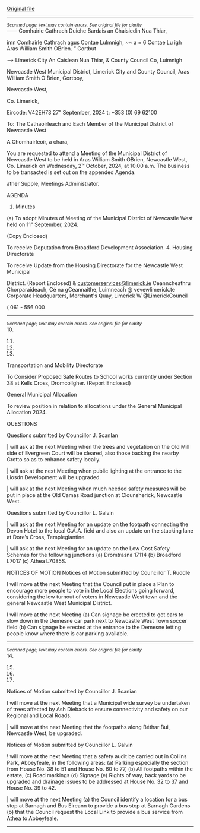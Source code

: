 [Original file](https://www.limerick.ie/sites/default/files/media/documents/2024-09/00-2024-10-02-agenda-october.pdf)

---
*<small>Scanned page, text may contain errors. See original file for clarity</small>*  
_——_ Comhairie Cathrach Duiche Bardais an Chaisiedin Nua Thiar,

imn Comhairle Cathrach agus Contae Lulmnigh,
~~ a = 6 Contae Lu igh Aras William Smith OBrien.
“ Gortbut

——> Limerick City An Caislean Nua Thiar,
& County Council Co, Luimnigh

Newcastle West Municipal District,
Limerick City and County Council,
Aras William Smith O'Brien,
Gortboy,

Newcastle West,

Co. Limerick,

Eircode: V42EH73
27" September, 2024 t: +353 (0) 69 62100

To: The Cathaoirleach and Each Member of the Municipal District of Newcastle West

A Chomhairleoir, a chara,

You are requested to attend a Meeting of the Municipal District of Newcastle West to be held
in Aras William Smith OBrien, Newcastle West, Co. Limerick on Wednesday, 2™ October,
2024, at 10.00 a.m. The business to be transacted is set out on the appended Agenda.

ather Supple,
Meetings Administrator.

AGENDA
1. Minutes

(a) To adopt Minutes of Meeting of the Municipal District of Newcastle West held on 11"
September, 2024.

(Copy Enclosed)

To receive Deputation from Broadford Development Association.
4. Housing Directorate

To receive Update from the Housing Directorate for the Newcastle West Municipal

District.
(Report Enclosed)
& customerservices@limerick.ie
Ceanncheathru Chorparaideach, Cé na gCeannaithe, Luimneach @ vevewlimerick.te
Corporate Headquarters, Merchant's Quay, Limerick W @LimerickCouncil

( 061 - 556 000


---
*<small>Scanned page, text may contain errors. See original file for clarity</small>*  
10.

11.

12.

13.

Transportation and Mobility Directorate

To Consider Proposed Safe Routes to School works currently under Section 38 at
Kells Cross, Dromcollgher.
(Report Enclosed)

General Municipal Allocation

To review position in relation to allocations under the General Municipal Allocation
2024.

QUESTIONS

Questions submitted by Councillor J. Scanlan

| will ask at the next Meeting when the trees and vegetation on the Old Mill side of
Evergreen Court will be cleared, also those backing the nearby Grotto so as to
enhance safety locally.

| will ask at the next Meeting when public lighting at the entrance to the Liosdn
Development will be upgraded.

| will ask at the next Meeting when much needed safety measures will be put in
place at the Old Camas Road junction at Clounsherick, Newcastle West.

Questions submitted by Councillor L. Galvin

| will ask at the next Meeting for an update on the footpath connecting the Devon
Hotel to the local G.A.A. field and also an update on the stacking lane at Dore’s
Cross, Templeglantine.

| will ask at the next Meeting for an update on the Low Cost Safety Schemes for the
following junctions (a) Dromtrasna 17114 (b) Broadford L7017 (c) Athea L7085S.

NOTICES OF MOTION
Notices of Motion submitted by Councillor T. Ruddle

I will move at the next Meeting that the Council put in place a Plan to encourage more
people to vote in the Local Elections going forward, considering the low turnout of
voters in Newcastle West town and the general Newcastle West Municipal District.

I will move at the next Meeting (a) Can signage be erected to get cars to slow down in
the Demesne car park next to Newcastle West Town soccer field (b) Can signage be
erected at the entrance to the Demesne letting people know where there is car
parking available.


---
*<small>Scanned page, text may contain errors. See original file for clarity</small>*  
14.

15.

16.

17.

Notices of Motion submitted by Councillor J. Scanian

I will move at the next Meeting that a Municipal wide survey be undertaken of trees
affected by Ash Dieback to ensure connectivity and safety on our Regional and Local
Roads.

| will move at the next Meeting that the footpaths along Béthar Bui, Newcastle West,
be upgraded.

Notices of Motion submitted by Councillor L. Galvin

! will move at the next Meeting that a safety audit be carried out in Collins Park,
Abbeyfeale, in the following areas: (a) Parking especially the section from House No.
38 to 51 and House No. 60 to 77, (b) All footpaths within the estate, (c) Road markings
(d) Signage (e) Rights of way, back yards to be upgraded and drainage issues to be
addressed at House No. 32 to 37 and House No. 39 to 42.

| will move at the next Meeting (a) the Council identify a location for a bus stop at
Barnagh and Bus Eireann to provide a bus stop at Barnagh Gardens (b) that the
Council request the Local Link to provide a bus service from Athea to Abbeyfeale.


---
